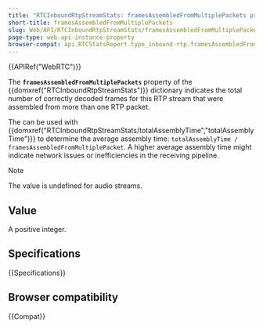 ```yaml
---
title: "RTCInboundRtpStreamStats: framesAssembledFromMultiplePackets property"
short-title: framesAssembledFromMultiplePackets
slug: Web/API/RTCInboundRtpStreamStats/framesAssembledFromMultiplePackets
page-type: web-api-instance-property
browser-compat: api.RTCStatsReport.type_inbound-rtp.framesAssembledFromMultiplePackets
---
```


{{APIRef("WebRTC")}}

The **`framesAssembledFromMultiplePackets`** property of the {{domxref("RTCInboundRtpStreamStats")}} dictionary indicates the total number of correctly decoded frames for this RTP stream that were assembled from more than one RTP packet.

The can be used with {{domxref("RTCInboundRtpStreamStats/totalAssemblyTime","totalAssemblyTime")}} to determine the average assembly time: `totalAssemblyTime / framesAssembledFromMultiplePacket`.
A higher average assembly time might indicate network issues or inefficiencies in the receiving pipeline.

> [!NOTE]
> The value is undefined for audio streams.

## Value

A positive integer.

## Specifications

{{Specifications}}

## Browser compatibility

{{Compat}}
